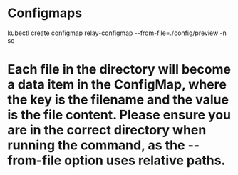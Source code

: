 # Configmaps

kubectl create configmap relay-configmap --from-file=./config/preview -n sc

# Each file in the directory will become a data item in the ConfigMap, where the key is the filename and the value is the file content. Please ensure you are in the correct directory when running the command, as the --from-file option uses relative paths.
